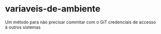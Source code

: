 # variaveis-de-ambiente
 Um método para não precisar commitar com o GiT credenciais de accesso à outros sistemas
